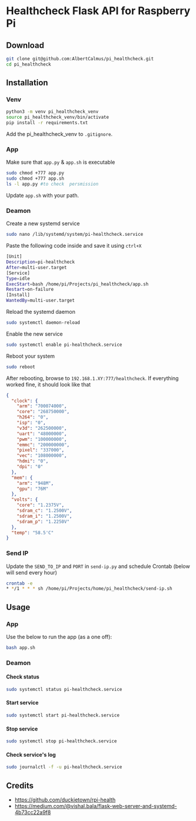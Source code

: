 # Healthcheck Flask API for Raspberry Pi

## Download

```Bash
git clone git@github.com:AlbertCalmus/pi_healthcheck.git
cd pi_healthcheck
```
## Installation

### Venv

```Bash
python3 -m venv pi_healthcheck_venv
source pi_healthcheck_venv/bin/activate 
pip install -r requirements.txt
```
Add the pi_healthcheck_venv to `.gitignore`.

### App

Make sure that `app.py` & `app.sh` is executable
```Bash
sudo chmod +777 app.py
sudo chmod +777 app.sh
ls -l app.py #to check  persmission
```

Update `app.sh` with your path.

### Deamon

Create a new systemd service
```Bash
sudo nano /lib/systemd/system/pi-healthcheck.service
```

Paste the following code inside and save it using `ctrl+X`

```Bash
[Unit]
Description=pi-healthcheck
After=multi-user.target
[Service]
Type=idle
ExecStart=bash /home/pi/Projects/pi_healthcheck/app.sh
Restart=on-failure
[Install]
WantedBy=multi-user.target
```

Reload the systemd daemon
```Bash
sudo systemctl daemon-reload
```

Enable the new service
```Bash
sudo systemctl enable pi-healthcheck.service
```

Reboot your system
```Bash
sudo reboot
```

After rebooting, browse to `192.168.1.XY:777/healthcheck`. If everything worked fine, it should look like that
```json
{
  "clock": {
    "arm": "700074000",
    "core": "268750000",
    "h264": "0",
    "isp": "0",
    "v3d": "262500000",
    "uart": "48000000",
    "pwm": "100000000",
    "emmc": "200000000",
    "pixel": "337000",
    "vec": "108000000",
    "hdmi": "0",
    "dpi": "0"
  },
  "mem": {
    "arm": "948M",
    "gpu": "76M"
  },
  "volts": {
    "core": "1.2375V",
    "sdram_c": "1.2500V",
    "sdram_i": "1.2500V",
    "sdram_p": "1.2250V"
  },
  "temp": "58.5'C"
}
```

### Send IP

Update the `SEND_TO_IP` and `PORT` in `send-ip.py` and schedule Crontab (below will send every hour)

```Bash
crontab -e
* */1 * * * sh /home/pi/Projects/home/pi_healthcheck/send-ip.sh
```

## Usage 

### App

Use the below to run the app (as a one off):
```Bash
bash app.sh
```

### Deamon 
#### Check status

```Bash
sudo systemctl status pi-healthcheck.service
```
#### Start service

```Bash
sudo systemctl start pi-healthcheck.service
```

#### Stop service

```Bash
sudo systemctl stop pi-healthcheck.service
```

#### Check service's log

```Bash
sudo journalctl -f -u pi-healthcheck.service
```


## Credits
- https://github.com/duckietown/rpi-health
- https://medium.com/@vishal.bala/flask-web-server-and-systemd-4b73cc22a9f8